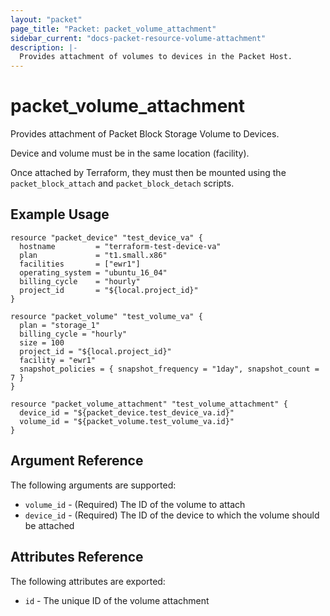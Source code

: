```yaml
---
layout: "packet"
page_title: "Packet: packet_volume_attachment"
sidebar_current: "docs-packet-resource-volume-attachment"
description: |-
  Provides attachment of volumes to devices in the Packet Host.
---
```


# packet\_volume\_attachment

Provides attachment of Packet Block Storage Volume to Devices.

Device and volume must be in the same location (facility).

Once attached by Terraform, they must then be mounted using the `packet_block_attach` and `packet_block_detach` scripts.

## Example Usage

```hcl
resource "packet_device" "test_device_va" {
  hostname         = "terraform-test-device-va"
  plan             = "t1.small.x86"
  facilities       = ["ewr1"]
  operating_system = "ubuntu_16_04"
  billing_cycle    = "hourly"
  project_id       = "${local.project_id}"
}

resource "packet_volume" "test_volume_va" {
  plan = "storage_1"
  billing_cycle = "hourly"
  size = 100
  project_id = "${local.project_id}"
  facility = "ewr1"
  snapshot_policies = { snapshot_frequency = "1day", snapshot_count = 7 }
}

resource "packet_volume_attachment" "test_volume_attachment" {
  device_id = "${packet_device.test_device_va.id}"
  volume_id = "${packet_volume.test_volume_va.id}"
}
```

## Argument Reference

The following arguments are supported:

* `volume_id` - (Required) The ID of the volume to attach
* `device_id` - (Required) The ID of the device to which the volume should be attached

## Attributes Reference

The following attributes are exported:

* `id` - The unique ID of the volume attachment
